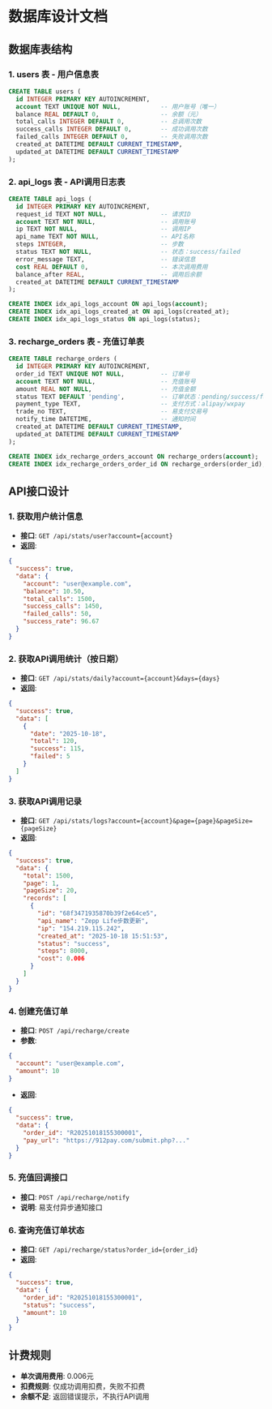 # 数据库设计文档

## 数据库表结构

### 1. users 表 - 用户信息表
```sql
CREATE TABLE users (
  id INTEGER PRIMARY KEY AUTOINCREMENT,
  account TEXT UNIQUE NOT NULL,           -- 用户账号（唯一）
  balance REAL DEFAULT 0,                 -- 余额（元）
  total_calls INTEGER DEFAULT 0,          -- 总调用次数
  success_calls INTEGER DEFAULT 0,        -- 成功调用次数
  failed_calls INTEGER DEFAULT 0,         -- 失败调用次数
  created_at DATETIME DEFAULT CURRENT_TIMESTAMP,
  updated_at DATETIME DEFAULT CURRENT_TIMESTAMP
);
```

### 2. api_logs 表 - API调用日志表
```sql
CREATE TABLE api_logs (
  id INTEGER PRIMARY KEY AUTOINCREMENT,
  request_id TEXT NOT NULL,               -- 请求ID
  account TEXT NOT NULL,                  -- 调用账号
  ip TEXT NOT NULL,                       -- 调用IP
  api_name TEXT NOT NULL,                 -- API名称
  steps INTEGER,                          -- 步数
  status TEXT NOT NULL,                   -- 状态：success/failed
  error_message TEXT,                     -- 错误信息
  cost REAL DEFAULT 0,                    -- 本次调用费用
  balance_after REAL,                     -- 调用后余额
  created_at DATETIME DEFAULT CURRENT_TIMESTAMP
);

CREATE INDEX idx_api_logs_account ON api_logs(account);
CREATE INDEX idx_api_logs_created_at ON api_logs(created_at);
CREATE INDEX idx_api_logs_status ON api_logs(status);
```

### 3. recharge_orders 表 - 充值订单表
```sql
CREATE TABLE recharge_orders (
  id INTEGER PRIMARY KEY AUTOINCREMENT,
  order_id TEXT UNIQUE NOT NULL,          -- 订单号
  account TEXT NOT NULL,                  -- 充值账号
  amount REAL NOT NULL,                   -- 充值金额
  status TEXT DEFAULT 'pending',          -- 订单状态：pending/success/failed
  payment_type TEXT,                      -- 支付方式：alipay/wxpay
  trade_no TEXT,                          -- 易支付交易号
  notify_time DATETIME,                   -- 通知时间
  created_at DATETIME DEFAULT CURRENT_TIMESTAMP,
  updated_at DATETIME DEFAULT CURRENT_TIMESTAMP
);

CREATE INDEX idx_recharge_orders_account ON recharge_orders(account);
CREATE INDEX idx_recharge_orders_order_id ON recharge_orders(order_id);
```

## API接口设计

### 1. 获取用户统计信息
- **接口**: `GET /api/stats/user?account={account}`
- **返回**:
```json
{
  "success": true,
  "data": {
    "account": "user@example.com",
    "balance": 10.50,
    "total_calls": 1500,
    "success_calls": 1450,
    "failed_calls": 50,
    "success_rate": 96.67
  }
}
```

### 2. 获取API调用统计（按日期）
- **接口**: `GET /api/stats/daily?account={account}&days={days}`
- **返回**:
```json
{
  "success": true,
  "data": [
    {
      "date": "2025-10-18",
      "total": 120,
      "success": 115,
      "failed": 5
    }
  ]
}
```

### 3. 获取API调用记录
- **接口**: `GET /api/stats/logs?account={account}&page={page}&pageSize={pageSize}`
- **返回**:
```json
{
  "success": true,
  "data": {
    "total": 1500,
    "page": 1,
    "pageSize": 20,
    "records": [
      {
        "id": "68f3471935870b39f2e64ce5",
        "api_name": "Zepp Life步数更新",
        "ip": "154.219.115.242",
        "created_at": "2025-10-18 15:51:53",
        "status": "success",
        "steps": 8000,
        "cost": 0.006
      }
    ]
  }
}
```

### 4. 创建充值订单
- **接口**: `POST /api/recharge/create`
- **参数**:
```json
{
  "account": "user@example.com",
  "amount": 10
}
```
- **返回**:
```json
{
  "success": true,
  "data": {
    "order_id": "R20251018155300001",
    "pay_url": "https://912pay.com/submit.php?..."
  }
}
```

### 5. 充值回调接口
- **接口**: `POST /api/recharge/notify`
- **说明**: 易支付异步通知接口

### 6. 查询充值订单状态
- **接口**: `GET /api/recharge/status?order_id={order_id}`
- **返回**:
```json
{
  "success": true,
  "data": {
    "order_id": "R20251018155300001",
    "status": "success",
    "amount": 10
  }
}
```

## 计费规则

- **单次调用费用**: 0.006元
- **扣费规则**: 仅成功调用扣费，失败不扣费
- **余额不足**: 返回错误提示，不执行API调用

